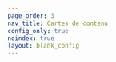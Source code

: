 ```yaml
---
page_order: 3
nav_title: Cartes de contenu
config_only: true
noindex: true
layout: blank_config
---
```

